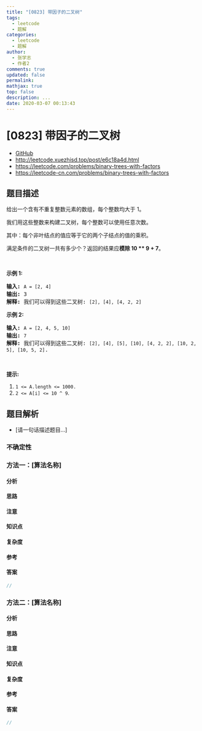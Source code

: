 ```yaml
---
title: "[0823] 带因子的二叉树"
tags:
  - leetcode
  - 题解
categories:
  - leetcode
  - 题解
author:
  - 张学志
  - 作者2
comments: true
updated: false
permalink:
mathjax: true
top: false
description: ...
date: 2020-03-07 00:13:43
---
```



# [0823] 带因子的二叉树
* [GitHub](https://github.com/algoboy101/LeetCodeCrowdsource/tree/master/_posts/QA/%5B0823%5D%20%E5%B8%A6%E5%9B%A0%E5%AD%90%E7%9A%84%E4%BA%8C%E5%8F%89%E6%A0%91.md)
* http://leetcode.xuezhisd.top/post/e6c18a4d.html
* https://leetcode.com/problems/binary-trees-with-factors
* https://leetcode-cn.com/problems/binary-trees-with-factors


## 题目描述

<p>给出一个含有不重复整数元素的数组，每个整数均大于 1。</p>

<p>我们用这些整数来构建二叉树，每个整数可以使用任意次数。</p>

<p>其中：每个非叶结点的值应等于它的两个子结点的值的乘积。</p>

<p>满足条件的二叉树一共有多少个？返回的结果应<strong>模除 10 ** 9 + 7</strong>。</p>

<p>&nbsp;</p>

<p><strong>示例 1:</strong></p>

<pre>
<strong>输入:</strong> <code>A = [2, 4]</code>
<strong>输出:</strong> 3
<strong>解释:</strong> 我们可以得到这些二叉树: <code>[2], [4], [4, 2, 2]</code></pre>

<p><strong>示例 2:</strong></p>

<pre>
<strong>输入:</strong> <code>A = [2, 4, 5, 10]</code>
<strong>输出:</strong> <code>7</code>
<strong>解释:</strong> 我们可以得到这些二叉树: <code>[2], [4], [5], [10], [4, 2, 2], [10, 2, 5], [10, 5, 2]</code>.</pre>

<p>&nbsp;</p>

<p><strong>提示:</strong></p>

<ol>
	<li><code>1 &lt;= A.length &lt;=&nbsp;1000.</code></li>
	<li><code>2 &lt;=&nbsp;A[i]&nbsp;&lt;=&nbsp;10 ^ 9</code>.</li>
</ol>



## 题目解析
* [请一句话描述题目...]

### 不确定性


### 方法一：[算法名称]

#### 分析

#### 思路

#### 注意

#### 知识点

#### 复杂度

#### 参考

#### 答案

```cpp
//
```


### 方法二：[算法名称]

#### 分析

#### 思路

#### 注意

#### 知识点

#### 复杂度

#### 参考

#### 答案

```cpp
//
```


